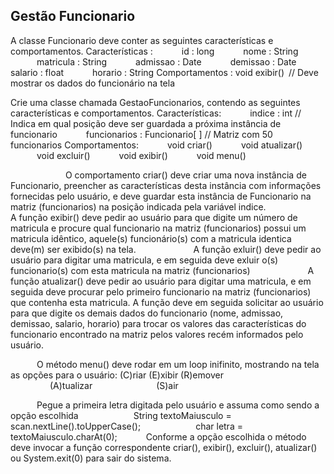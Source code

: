 ## Gestão Funcionario

A classe Funcionario deve conter as seguintes características e comportamentos.
Características :
      id : long
      nome : String
      matricula : String
      admissao : Date
      demissao : Date
      salario : float
      horario : String
Comportamentos :
    void exibir() // Deve mostrar os dados do funcionário na tela

Crie uma classe chamada GestaoFuncionarios, contendo as seguintes características e comportamentos.
Características:
      indice : int      // Indica em qual posição deve ser guardada a próxima instância de funcionario
      funcionarios : Funcionario[ ]  // Matriz com 50 funcionarios
Comportamentos:
      void criar()
      void atualizar()
      void excluir()
      void exibir()
      void menu()

      
      O comportamento criar() deve criar uma nova instância de Funcionario, preencher as características desta instância com informações fornecidas pelo usuário, e deve guardar esta instância de Funcionario na matriz (funcionarios) na posição indicada pela variável indice.
      
      A função exibir() deve pedir ao usuário para que digite um número de matricula e procure qual funcionario na matriz (funcionarios) possui um matricula idêntico, aquele(s) funcionário(s) com a matricula identica deve(m) ser exibido(s) na tela.
      
      A função exluir() deve pedir ao usuário para digitar uma matricula, e em seguida deve exluir o(s) funcionario(s) com esta matricula na matriz (funcionarios)
      
      A função atualizar() deve pedir ao usuário para digitar uma matricula, e em seguida deve procurar pelo primeiro funcionario na matriz (funcionarios) que contenha esta matricula. A função deve  em seguida solicitar ao usuário para que digite os demais dados do funcionario (nome, admissao, demissao, salario, horario) para trocar os valores das características do funcionario encontrado na matriz pelos valores recém informados pelo usuário.
   
      O método menu() deve rodar em um loop inifinito, mostrando na tela as opções para o usuário:
                (C)riar           (E)xibir             (R)emover              
         (A)tualizar                (S)air

      Pegue a primeira letra digitada pelo usuário e assuma como sendo a opção escolhida
            String textoMaiusculo = scan.nextLine().toUpperCase();
            char letra = textoMaiusculo.charAt(0);
      Conforme a opção escolhida o método deve invocar a função correspondente criar(), exibir(), excluir(), atualizar() ou System.exit(0) para sair do sistema.
